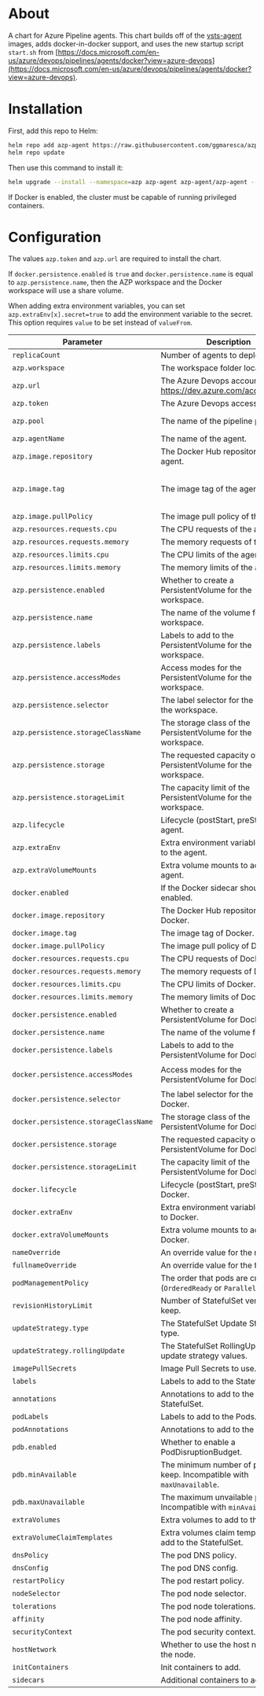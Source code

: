 # About

A chart for Azure Pipeline agents. This chart builds off of the [vsts-agent](https://github.com/microsoft/vsts-agent-docker) images, adds docker-in-docker support, and uses the new startup script `start.sh` from [https://docs.microsoft.com/en-us/azure/devops/pipelines/agents/docker?view=azure-devops](https://docs.microsoft.com/en-us/azure/devops/pipelines/agents/docker?view=azure-devops).

# Installation

First, add this repo to Helm:

``` bash
helm repo add azp-agent https://raw.githubusercontent.com/ggmaresca/azp-agent/master/charts
helm repo update
```

Then use this command to install it:

``` bash
helm upgrade --install --namespace=azp azp-agent azp-agent/azp-agent --set 'azp.url=https://dev.azure.com/accountName,azp.token=AzureDevopsAccessToken'
```

If Docker is enabled, the cluster must be capable of running privileged containers.

# Configuration

The values `azp.token` and `azp.url` are required to install the chart.

If `docker.persistence.enabled` is `true` and `docker.persistence.name` is equal to `azp.persistence.name`, then the AZP workspace and the Docker workspace will use a share volume.

When adding extra environment variables, you can set `azp.extraEnv[x].secret=true` to add the environment variable to the secret. This option requires `value` to be set instead of `valueFrom`.

| Parameter                             | Description                                                             | Default                                 |
| ------------------------------------- | ----------------------------------------------------------------------- | --------------------------------------- |
| `replicaCount`                        | Number of agents to deploy.                                             | 3                                       |
| `azp.workspace`                       | The workspace folder location.                                          | /workspace                              |
| `azp.url`                             | The Azure Devops account URL. ex: https://dev.azure.com/accountName     | ``                                      |
| `azp.token`                           | The Azure Devops access token.                                          | ``                                      |
| `azp.pool`                            | The name of the pipeline pool.                                          | kubernetes-azp-agents                   |
| `azp.agentName`                       | The name of the agent.                                                  | $(POD_NAME)                             |
| `azp.image.repository`                | The Docker Hub repository of the agent.                                 | microsoft/vsts-agent                    |
| `azp.image.tag`                       | The image tag of the agent.                                             | ubuntu-16.04-docker-18.06.1-ce-standard |
| `azp.image.pullPolicy`                | The image pull policy of the agent.                                     | IfNotPresent                            |
| `azp.resources.requests.cpu`          | The CPU requests of the agent.                                          | 0.5                                     |
| `azp.resources.requests.memory`       | The memory requests of the agent.                                       | 2Gi                                     |
| `azp.resources.limits.cpu`            | The CPU limits of the agent.                                            | 1                                       |
| `azp.resources.limits.memory`         | The memory limits of the agent.                                         | 8Gi                                     |
| `azp.persistence.enabled`             | Whether to create a PersistentVolume for the workspace.                 | `true`                                  |
| `azp.persistence.name`                | The name of the volume for the workspace.                               | workspace                               |
| `azp.persistence.labels`              | Labels to add to the PersistentVolume for the workspace.                | `{}`                                    |
| `azp.persistence.accessModes`         | Access modes for the PersistentVolume for the workspace.                | `[ "ReadWriteOnce" ]`                   |
| `azp.persistence.selector`            | The label selector for the PVC for the workspace.                       | `{}`                                    |
| `azp.persistence.storageClassName`    | The storage class of the PersistentVolume for the workspace.            | default                                 |
| `azp.persistence.storage`             | The requested capacity of the PersistentVolume for the workspace.       | `50Gi`                                  |
| `azp.persistence.storageLimit`        | The capacity limit of the PersistentVolume for the workspace.           | `null`                                  |
| `azp.lifecycle`                       | Lifecycle (postStart, preStop) for the agent.                           | `{}`                                    |
| `azp.extraEnv`                        | Extra environment variables to add to the agent.                        | `[]`                                    |
| `azp.extraVolumeMounts`               | Extra volume mounts to add to the agent.                                | `[]`                                    |
| `docker.enabled`                      | If the Docker sidecar should be enabled.                                | `true`                                  |
| `docker.image.repository`             | The Docker Hub repository of Docker.                                    | docker                                  |
| `docker.image.tag`                    | The image tag of Docker.                                                | 18.06.3-dind                            |
| `docker.image.pullPolicy`             | The image pull policy of Docker.                                        | IfNotPresent                            |
| `docker.resources.requests.cpu`       | The CPU requests of Docker.                                             | 0.5                                     |
| `docker.resources.requests.memory`    | The memory requests of Docker.                                          | 2Gi                                     |
| `docker.resources.limits.cpu`         | The CPU limits of Docker.                                               | 2                                       |
| `docker.resources.limits.memory`      | The memory limits of Docker.                                            | 16Gi                                    |
| `docker.persistence.enabled`          | Whether to create a PersistentVolume for Docker.                        | `true`                                  |
| `docker.persistence.name`             | The name of the volume for Docker.                                      | workspace                               |
| `docker.persistence.labels`           | Labels to add to the PersistentVolume for Docker.                       | `{}`                                    |
| `docker.persistence.accessModes`      | Access modes for the PersistentVolume for Docker.                       | `[ "ReadWriteOnce" ]`                   |
| `docker.persistence.selector`         | The label selector for the PVC for Docker.                              | `{}`                                    |
| `docker.persistence.storageClassName` | The storage class of the PersistentVolume for Docker.                   | default                                 |
| `docker.persistence.storage`          | The requested capacity of the PersistentVolume for Docker.              | `50Gi`                                  |
| `docker.persistence.storageLimit`     | The capacity limit of the PersistentVolume for Docker.                  | `null`                                  |
| `docker.lifecycle`                    | Lifecycle (postStart, preStop) for Docker.                              | `{}`                                    |
| `docker.extraEnv`                     | Extra environment variables to add to Docker.                           | `[]`                                    |
| `docker.extraVolumeMounts`            | Extra volume mounts to add to Docker.                                   | `[]`                                    |
| `nameOverride`                        | An override value for the name.                                         | ``                                      |
| `fullnameOverride`                    | An override value for the full name.                                    | ``                                      |
| `podManagementPolicy`                 | The order that pods are created (`OrderedReady` or `Parallel`).         | OrderedReady                            |
| `revisionHistoryLimit`                | Number of StatefulSet versions to keep.                                 | 25                                      |
| `updateStrategy.type`                 | The StatefulSet Update Strategy type.                                   | RollingUpdate                           |
| `updateStrategy.rollingUpdate`        | The StatefulSet RollingUpdate update strategy values.                   | `{ partition: 0 }`                      |
| `imagePullSecrets`                    | Image Pull Secrets to use.                                              | `[]`                                    |
| `labels`                              | Labels to add to the StatefulSet.                                       | `{}`                                    |
| `annotations`                         | Annotations to add to the StatefulSet.                                  | `{}`                                    |
| `podLabels`                           | Labels to add to the Pods.                                              | `{}`                                    |
| `podAnnotations`                      | Annotations to add to the Pods.                                         | `{}`                                    |
| `pdb.enabled`                         | Whether to enable a PodDisruptionBudget.                                | `true`                                  |
| `pdb.minAvailable`                    | The minimum number of pods to keep. Incompatible with `maxUnavailable`. | 50%                                     |
| `pdb.maxUnavailable`                  | The maximum unvailable pods. Incompatible with `minAvailable`.          | 50%                                     |
| `extraVolumes`                        | Extra volumes to add to the Pod.                                        | `[]`                                    |
| `extraVolumeClaimTemplates`           | Extra volumes claim templates to add to the StatefulSet.                | `[]`                                    |
| `dnsPolicy`                           | The pod DNS policy.                                                     | `null`                                  |
| `dnsConfig`                           | The pod DNS config.                                                     | `{}`                                    |
| `restartPolicy`                       | The pod restart policy.                                                 | Always                                  |
| `nodeSelector`                        | The pod node selector.                                                  | `{}`                                    |
| `tolerations`                         | The pod node tolerations.                                               | `{}`                                    |
| `affinity`                            | The pod node affinity.                                                  | `{}`                                    |
| `securityContext`                     | The pod security context.                                               | `{}`                                    |
| `hostNetwork`                         | Whether to use the host network of the node.                            | `false`                                 |
| `initContainers`                      | Init containers to add.                                                 | `[]`                                    |
| `sidecars`                            | Additional containers to add.                                           | `[]`                                    |
